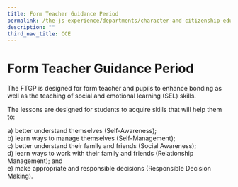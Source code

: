 ```yaml
---
title: Form Teacher Guidance Period
permalink: /the-js-experience/departments/character-and-citizenship-education-cce/form-teacher-guidance-period/
description: ""
third_nav_title: CCE
---
```

# **Form Teacher Guidance Period**

The FTGP is designed for form teacher and pupils to enhance bonding as well as the teaching of social and emotional learning (SEL) skills. 

The lessons are designed for students to acquire skills that will help them to:

a) better understand themselves (Self-Awareness);  
b) learn ways to manage themselves (Self-Management);   
c) better understand their family and friends (Social Awareness);   
d) learn ways to work with their family and friends (Relationship Management); and   
e) make appropriate and responsible decisions (Responsible Decision Making).